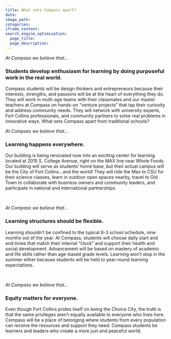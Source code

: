 ```yaml
---
title: What sets Compass apart?
date:
image_path:
categories:
iframe_content:
search_engine_optimization:
  page_title:
  page_description:
---
```


*At Compass we believe that...*

### Students develop enthusiasm for learning by doing purposeful work in the real world.

Compass students will be design thinkers and entrepreneurs because their interests, strengths, and passions will be at the heart of everything they do. They will work in multi-age teams with their classmates and our master teachers at Compass on hands-on “venture projects” that tap their curiosity and address community needs. They will network with university experts, Fort Collins professionals, and community partners to solve real problems in innovative ways. What sets Compass apart from traditional schools?

*At Compass we believe that...*

### Learning happens everywhere.

Our building is being renovated now into an exciting center for learning located at 2015 S. College Avenue, right on the MAX line near Whole Foods. Our building will serve as students’ home base, but their actual campus will be the City of Fort Collins...and the world! They will ride the Max to CSU for their science classes, learn in outdoor open spaces nearby, travel to Old Town to collaborate with business owners and community leaders, and participate in national and international partnerships.

&nbsp;

*At Compass we believe that...*

### Learning structures should be flexible.

Learning shouldn’t be confined to the typical 8-3 school schedule, nine months out of the year. At Compass, students will choose daily start and end times that match their internal “clock” and support their health and social development. Advancement will be based on mastery of academic and life skills rather than age-based grade levels. Learning won’t stop in the summer either because students will be held to year-round learning expectations.

&nbsp;

*At Compass we believe that...*

### Equity matters for everyone.

Even though Fort Collins prides itself on being the Choice City, the truth is that the same privileges aren’t equally available to everyone who lives here. Compass will be a place of belonging where students from every population can receive the resources and support they need. Compass students be learners and leaders who create a more just and peaceful world.